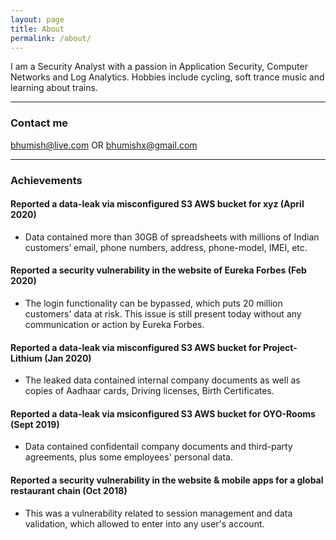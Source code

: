 ```yaml
---
layout: page
title: About
permalink: /about/
---
```


I am a Security Analyst with a passion in Application Security, Computer Networks and Log Analytics. Hobbies include cycling, soft trance music and learning about trains.

----

### Contact me

[bhumish@live.com](mailto:bhumish@live.com) OR [bhumishx@gmail.com](mailto:bhumishx@gmail.com)

----

### Achievements

#### Reported a data-leak via misconfigured S3 AWS bucket for xyz (April 2020)

* Data contained more than 30GB of spreadsheets with millions of Indian customers’ email, phone numbers, address, phone-model, IMEI, etc.

#### Reported a security vulnerability in the website of Eureka Forbes (Feb 2020)

* The login functionality can be bypassed, which puts 20 million customers' data at risk. This issue is still present today without any communication or action by Eureka Forbes.

#### Reported a data-leak via misconfigured S3 AWS bucket for Project-Lithium (Jan 2020)

* The leaked data contained internal company documents as well as copies of Aadhaar cards, Driving licenses, Birth Certificates.

#### Reported a data-leak via msiconfigured S3 AWS bucket for OYO-Rooms (Sept 2019)

* Data contained confidentail company documents and third-party agreements, plus some employees' personal data.

#### Reported a security vulnerability in the website & mobile apps for a global restaurant chain (Oct 2018)

* This was a vulnerability related to session management and data validation, which allowed to enter into any user's account.
